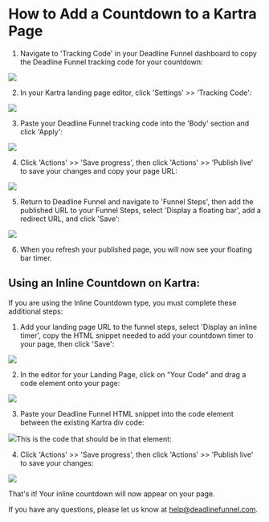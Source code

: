 # How to Add a Countdown to a Kartra Page

1. Navigate to 'Tracking Code' in your Deadline Funnel dashboard to copy the Deadline Funnel tracking code for your countdown:

![](https://d33v4339jhl8k0.cloudfront.net/docs/assets/53974d6ce4b0c76107b109d1/images/5c7478b904286350d08857c9/file-BieT1BNZ80.png)

2. In your Kartra landing page editor, click 'Settings' &gt;&gt; 'Tracking Code':

![](https://d33v4339jhl8k0.cloudfront.net/docs/assets/53974d6ce4b0c76107b109d1/images/5ab2d820042863478ea7c407/file-uVV8g34yIN.png)

3. Paste your Deadline Funnel tracking code into the 'Body' section and click 'Apply':

![](https://d33v4339jhl8k0.cloudfront.net/docs/assets/53974d6ce4b0c76107b109d1/images/5bc0c7a42c7d3a04dd5b9a1b/file-tmnkGi62HS.png)

4. Click 'Actions' &gt;&gt; 'Save progress', then click 'Actions' &gt;&gt; 'Publish live' to save your changes and copy your page URL:

![](https://d33v4339jhl8k0.cloudfront.net/docs/assets/53974d6ce4b0c76107b109d1/images/5ab2d88c042863478ea7c40d/file-pWZD2euDvv.png)

5. Return to Deadline Funnel and navigate to 'Funnel Steps', then add the published URL to your Funnel Steps, select 'Display a floating bar', add a redirect URL, and click 'Save':

![](https://d33v4339jhl8k0.cloudfront.net/docs/assets/53974d6ce4b0c76107b109d1/images/5c783c362c7d3a0cb932155e/file-JDPyIgnWsG.png)

6. When you refresh your published page, you will now see your floating bar timer.

## Using an Inline Countdown on Kartra:

If you are using the Inline Countdown type, you must complete these additional steps:

1. Add your landing page URL to the funnel steps, select 'Display an inline timer', copy the HTML snippet needed to add your countdown timer to your page, then click 'Save':

![](https://d33v4339jhl8k0.cloudfront.net/docs/assets/53974d6ce4b0c76107b109d1/images/5c783cd22c7d3a0cb9321570/file-hMgAYWDhqC.png)

2. In the editor for your Landing Page, click on "Your Code" and drag a code element onto your page:

![](https://d33v4339jhl8k0.cloudfront.net/docs/assets/53974d6ce4b0c76107b109d1/images/5ab2da712c7d3a56d8873210/file-9h5qj7eoUU.png)

3. Paste your Deadline Funnel HTML snippet into the code element between the existing Kartra div code:

![](https://d33v4339jhl8k0.cloudfront.net/docs/assets/53974d6ce4b0c76107b109d1/images/5ab2da98042863478ea7c422/file-4l3yBQKnsq.png)This is the code that should be in that element:

4. Click 'Actions' &gt;&gt; 'Save progress', then click 'Actions' &gt;&gt; 'Publish live' to save your changes:

![](https://d33v4339jhl8k0.cloudfront.net/docs/assets/53974d6ce4b0c76107b109d1/images/5ab2d88c042863478ea7c40d/file-pWZD2euDvv.png)

That's it! Your inline countdown will now appear on your page.

If you have any questions, please let us know at [help@deadlinefunnel.com](mailto:mailto:help@deadlinefunnel.com).

